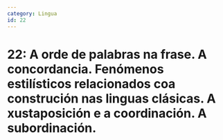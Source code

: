 ```yaml
---
category: Lingua
id: 22
---
```


# 22: A orde de palabras na frase. A concordancia. Fenómenos estilísticos relacionados coa construción nas linguas clásicas. A xustaposición e a coordinación. A subordinación.

